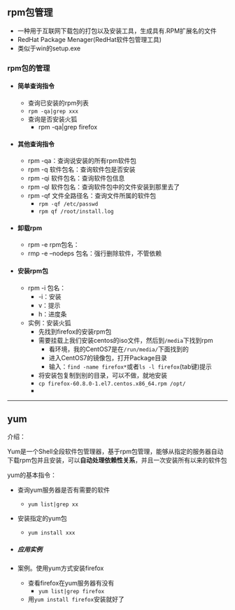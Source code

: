 ## rpm包管理

* 一种用于互联网下载包的打包以及安装工具，生成具有.RPM扩展名的文件
* RedHat Package Menager(RedHat软件包管理工具)
* 类似于win的setup.exe

### rpm包的管理

* #### 简单查询指令

  * 查询已安装的rpm列表
  * `rpm -qa|grep xxx`
  * 查询是否安装火狐
    * rpm -qa|grep firefox

* #### 其他查询指令

  * rpm -qa：查询说安装的所有rpm软件包
  * rpm -q 软件包名：查询软件包是否安装
  * rpm -qi 软件包名：查询软件包信息
  * rpm -ql 软件包名：查询软件包中的文件安装到那里去了
  * rpm -qf  文件全路径名：查询文件所属的软件包
    * `rpm -qf /etc/passwd`
    * `rpm qf /root/install.log`

* #### 卸载rpm

  * rpm -e rpm包名：
  * rmp -e –nodeps 包名：强行删除软件，不管依赖

* #### 安装rpm包

  * rpm -i 包名：
    * -i：安装
    * v：提示
    * h：进度条
  * 实例：安装火狐
    * 先找到firefox的安装rpm包
    * 需要挂载上我们安装centos的iso文件，然后到`/media`下找到rpm
      * 看环境，我的CentOS7是在`/run/media/`下面找到的
      * 进入CentOS7的镜像包，打开Package目录
      * 输入：`find -name firefox*`或者`ls -l firefox`(tab键)提示
    * 将安装包复制到别的目录，可以不做，就地安装
    * `cp firefox-60.8.0-1.el7.centos.x86_64.rpm /opt/`
    * 

---

## yum

介绍：

Yum是一个Shell全段软件包管理器，基于rpm包管理，能够从指定的服务器自动下载rpm包并且安装，可以**自动处理依赖性关系**，并且一次安装所有以来的软件包

yum的基本指令：

* 查询yum服务器是否有需要的软件

  * `yum list|grep xx`

* 安装指定的yum包

  * `yum install xxx`

* ##### 应用实例

* 案例。使用yum方式安装firefox

  * 查看firefox在yum服务器有没有
    * `yum list|grep firefox` 
  * 用`yum install firefox`安装就好了

